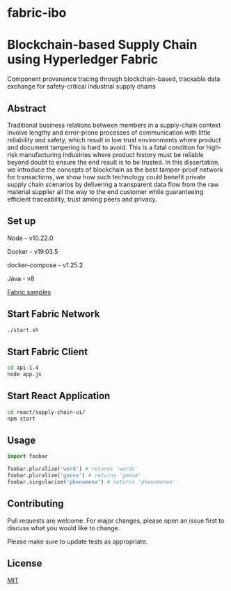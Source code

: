 # fabric-ibo

# Blockchain-based Supply Chain using Hyperledger Fabric 

Component provenance tracing through blockchain-based, trackable data exchange for safety-critical industrial supply chains

## Abstract
Traditional business relations between members in a supply-chain context involve
lengthy and error-prone processes of communication with little reliability and safety,
which result in low trust environments where product and document tampering is
hard to avoid. This is a fatal condition for high-risk manufacturing industries where
product history must be reliable beyond doubt to ensure the end result is to be trusted. In this dissertation, we introduce the concepts of blockchain as the best tamper-proof network for transactions, we show how such technology could benefit private supply chain scenarios by delivering a transparent data flow from the raw material supplier all the way to the end customer while guaranteeing efficient traceability, trust among peers and privacy. 

## Set up 

Node - v10.22.0

Docker - v19.03.5

docker-compose - v1.25.2

Java - v8

[Fabric samples](https://hyperledger-fabric.readthedocs.io/en/latest/install.html)

## Start Fabric Network

```bash
./start.sh
```

## Start Fabric Client

```bash
cd api-1.4
node app.js
```


## Start React Application
```bash
cd react/supply-chain-ui/
npm start
```

## Usage

```python
import foobar

foobar.pluralize('word') # returns 'words'
foobar.pluralize('goose') # returns 'geese'
foobar.singularize('phenomena') # returns 'phenomenon'
```

## Contributing
Pull requests are welcome. For major changes, please open an issue first to discuss what you would like to change.

Please make sure to update tests as appropriate.

## License
[MIT](https://choosealicense.com/licenses/mit/)

